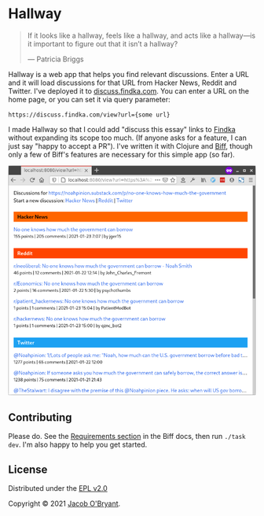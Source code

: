 # Hallway

> If it looks like a hallway, feels like a hallway, and acts like a hallway—is
> it important to figure out that it isn’t a hallway?
>
> — Patricia Briggs

Hallway is a web app that helps you find relevant discussions. Enter a URL and
it will load discussions for that URL from Hacker News, Reddit and Twitter.
I've deployed it to [discuss.findka.com](https://discuss.findka.com). You can
enter a URL on the home page, or you can set it via query parameter:

```
https://discuss.findka.com/view?url={some url}
```

I made Hallway so that I could add "discuss this essay" links to
[Findka](https://essays.findka.com) without expanding its scope too much. (If
anyone asks for a feature, I can just say "happy to accept a PR"). I've written
it with Clojure and [Biff](https://findka.com/biff), though only a few of
Biff's features are necessary for this simple app (so far).

![Hallway screenshot](screenshot.png)

## Contributing

Please do. See the [Requirements
section](https://findka.com/biff/#getting-started) in the Biff docs, then run
`./task dev`. I'm also happy to help you get started.

## License

Distributed under the [EPL v2.0](LICENSE)

Copyright &copy; 2021 [Jacob O'Bryant](https://jacobobryant.com).
